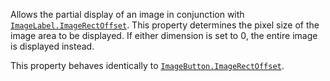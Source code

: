 Allows the partial display of an image in conjunction with
[`ImageLabel.ImageRectOffset`](https://create.roblox.com/docs/reference/engine/classes/ImageLabel#ImageRectOffset). This property determines the pixel
size of the image area to be displayed. If either dimension is set to 0,
the entire image is displayed instead.

This property behaves identically to [`ImageButton.ImageRectOffset`](https://create.roblox.com/docs/reference/engine/classes/ImageButton#ImageRectOffset).